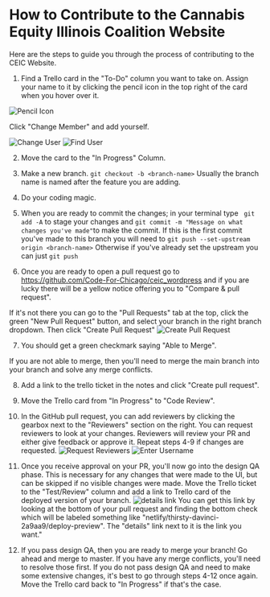 # How to Contribute to the Cannabis Equity Illinois Coalition Website
Here are the steps to guide you through the process of contributing to the CEIC Website. 

1. Find a Trello card in the "To-Do" column you want to take on. Assign your name to it by clicking the pencil icon in the top right of the card when you hover over it. 

![Pencil Icon](how-to-guide/Pencil.png)

Click "Change Member" and add yourself. 

![Change User](how-to-guide/ChangeUser.png)
![Find User](how-to-guide/FindUser.png)

2. Move the card to the "In Progress" Column. 

3. Make a new branch. ```git checkout -b <branch-name>``` Usually the branch name is named after the feature you are adding.

4. Do your coding magic. 

5. When you are ready to commit the changes; in your terminal type
``` git add -A``` to stage your changes and ```git commit -m "Message on what changes you've made"```to make the commit. 
If this is the first commit you've made to this branch you will need to ```git push --set-upstream origin <branch-name>```
Otherwise if you've already set the upstream you can just ```git push```

6. Once you are ready to open a pull request go to https://github.com/Code-For-Chicago/ceic_wordpress and if you are lucky there will be a yellow notice offering you to "Compare & pull request".

If it's not there you can go to the "Pull Requests" tab at the top, click the green "New Pull Request" button, and select your branch in the right branch dropdown. Then click "Create Pull Request"
![Create Pull Request](how-to-guide/PR.png)

7. You should get a green checkmark saying "Able to Merge".

If you are not able to merge, then you'll need to merge the main branch into your branch and solve any merge conflicts.

8. Add a link to the trello ticket in the notes and click "Create pull request". 

9. Move the Trello card from "In Progress" to "Code Review".

10. In the GitHub pull request, you can add reviewers by clicking the gearbox next to the "Reviewers" section on the right. You can request reviewers to look at your changes. Reviewers will review your PR and either give feedback or approve it. Repeat steps 4-9 if changes are requested. 
![Request Reviewers](how-to-guide/RequestGear.png)
![Enter Username](how-to-guide/RequestUser.png)

11. Once you receive approval on your PR, you'll now go into the design QA phase. This is necessary for any changes that were made to the UI, but can be skipped if no visible changes were made. Move the Trello ticket to the "Test/Review" column and add a link to Trello card of the deployed version of your branch. 
![details link](how-to-guide/DetailsLink.png)
You can get this link by looking at the bottom of your pull request and finding the bottom check which will be labeled something like "netlify/thirsty-davinci-2a9aa9/deploy-preview". The "details" link next to it is the link you want."

12. If you pass design QA, then you are ready to merge your branch! Go ahead and merge to master. If you have any merge conflicts, you'll need to resolve those first. If you do not pass design QA and need to make some extensive changes, it's best to go through steps 4-12 once again. Move the Trello card back to "In Progress" if that's the case.